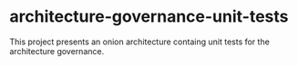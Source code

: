 # architecture-governance-unit-tests
 This project presents an onion architecture containg unit tests for the architecture governance.
